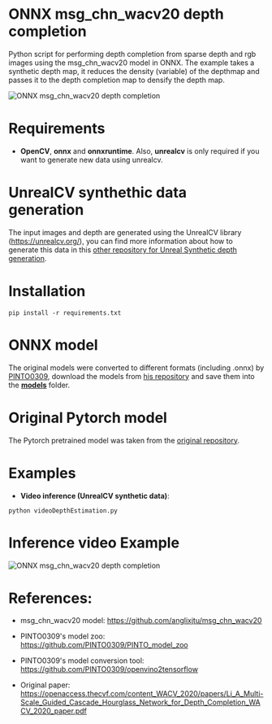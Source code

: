 # ONNX msg_chn_wacv20 depth completion
Python script for performing depth completion from sparse depth and rgb images using the msg_chn_wacv20 model in ONNX. The example takes a synthetic depth map, it reduces the density (variable) of the depthmap and passes it to the depth completion map to densify the depth map.

![ONNX msg_chn_wacv20 depth completion](https://github.com/ibaiGorordo/ONNX-msg_chn_wacv20-depth-completion/blob/main/doc/img/out.png)

# Requirements

 * **OpenCV**, **onnx** and **onnxruntime**. Also, **unrealcv** is only required if you want to generate new data using unrealcv.

# UnrealCV synthethic data generation
The input images and depth are generated using the UnrealCV library (https://unrealcv.org/), you can find more information about how to generate this data in this [other repository for Unreal Synthetic depth generation](https://github.com/ibaiGorordo/UnrealCV-stereo-depth-generation).

# Installation
```
pip install -r requirements.txt
```

# ONNX model
The original models were converted to different formats (including .onnx) by [PINTO0309](https://github.com/PINTO0309), download the models from [his repository](https://github.com/PINTO0309/PINTO_model_zoo/tree/main/160_msg_chn_wacv20) and save them into the **[models](https://github.com/ibaiGorordo/ONNX-msg_chn_wacv20-depth-completion/tree/main/models)** folder. 

# Original Pytorch model
The Pytorch pretrained model was taken from the [original repository](https://github.com/anglixjtu/msg_chn_wacv20).
 
# Examples

  * **Video inference (UnrealCV synthetic data)**:
 
 ```
 python videoDepthEstimation.py
 ```
 
# Inference video Example
![ONNX msg_chn_wacv20 depth completion](https://github.com/ibaiGorordo/ONNX-msg_chn_wacv20-depth-completion/blob/main/doc/img/msg_chn_wacv20-depth-completion.gif)

# References:
* msg_chn_wacv20 model: https://github.com/anglixjtu/msg_chn_wacv20
* PINTO0309's model zoo: https://github.com/PINTO0309/PINTO_model_zoo
* PINTO0309's model conversion tool: https://github.com/PINTO0309/openvino2tensorflow

* Original paper: 
https://openaccess.thecvf.com/content_WACV_2020/papers/Li_A_Multi-Scale_Guided_Cascade_Hourglass_Network_for_Depth_Completion_WACV_2020_paper.pdf


